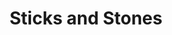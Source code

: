 ---
pid: llp19
title: Sticks and Stones
location_transcription: Near crumbling child monument
coordinates: "[-75.1656784, 39.9556166]"
zipcode: '19134'
gen_neighborhood: River Wards
neighborhood: Port Richmond
outside_phl: 
age: '12'
age_range: 6-13
instagram: 
image_file_name: llp_19.jpg
proposal_transcription: Two children holding hands and standing in a circle and smiling.  One
  child one color - another a different color to show that everyone is equal.  One
  of the children is a little crumbled to represent crumbling child monument, the
  other child not crumbled.  The child that is crumbled has patches o make it look
  like it's fixed.  Gender neutral to represent everyone.   Sticks and stones around
  children to represent that it is easy to hurt friends.  Sticks and stones lay at
  the feet of the children.
topic: Brotherly Love,Family,Youth,Freedom,Race Ethnicity
topic_summary: 0, 0, 0, 0, 0
type: 
keywords_other: 
credit: Natalia Bieszczad
image_labels: 
twitter: 
facebook: 
permalink: "/monuments/llp19/"
layout: item-page
---